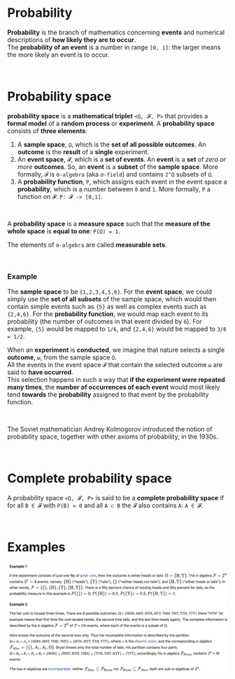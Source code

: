 # Probability
**Probability** is the branch of mathematics concerning **events** and numerical descriptions of **how likely they are to occur**.<br>
The **probability of an event** is a number in range `[0, 1]`: the larger means the more likely an event is to occur.<br>

<br>

# Probability space
**probability space** is a **mathematical triplet** `<Ω, 𝓕, P>` that provides a **formal model** of a **random process** or **experiment**.
A **probability space** consists of **three elements**:
1. A **sample space**, `Ω`, which is the **set of all possible outcomes**. An **outcome** is the **result** of a **single** experiment.
2. An **event space**, `𝓕`, which is a **set of events**. An **event** is a **set** of *zero or more* **outcomes**. So, an **event** is a **subset** of the **sample space**. More formally, `𝓕` is `σ-algebra` (aka `σ-field`) and contains `2^Ω` subsets of `Ω`.
3. A **probability function**, `P`, which assigns each event in the event space a **probability**, which is a number between `0` and `1`. More formally, `P` a function on `𝓕`: `P: 𝓕 -> [0,1]`.

<br>

A **probability space** is a **measure space** such that the **measure of the whole space** is **equal to one**: `P(Ω) = 1`.

The elements of `σ-algebra` are called **measurable sets**.

<br>

### Example
The **sample space** to be `{1,2,3,4,5,6}`.
For the **event space**, we could simply use the **set of all subsets** of the sample space, which would then contain simple events such as `{5}` as well as complex events such as `{2,4,6}`.
For the **probability function**, we would map each event to its probability (the number of outcomes in that event divided by `6`). For example, `{5}` would be mapped to `1/6`, and `{2,4,6}` would be mapped to `3/6 = 1/2`.

When an **experiment** is **conducted**, we imagine that nature selects a single **outcome**, `ω`, from the sample space `Ω`.<br>
All the events in the event space `𝓕` that contain the selected outcome `ω` are said to **have occurred**.<br>
This selection happens in such a way that **if the experiment were repeated many times**, the **number of occurrences of each event** would most likely tend **towards** the **probability** assigned to that event by the probability function.

<br>

The Soviet mathematician Andrey Kolmogorov introduced the notion of probability space, together with other axioms of probability, in the 1930s.<br>


<br>

# Complete probability space
A probability space `<Ω, 𝓕, P>` is said to be a **complete probability space** if for all `B ∈ 𝓕` with `P(B) = 0` and all `A ⊂ B` the `𝓕` also contains `A`: `A ∈ 𝓕`. 

<br>

# Examples
![Examples](/img/pspace_examples.jpeg)

<br>

